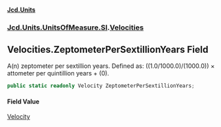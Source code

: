 #### [Jcd.Units](index.md 'index')
### [Jcd.Units.UnitsOfMeasure.SI](Jcd.Units.UnitsOfMeasure.SI.md 'Jcd.Units.UnitsOfMeasure.SI').[Velocities](Velocities.md 'Jcd.Units.UnitsOfMeasure.SI.Velocities')

## Velocities.ZeptometerPerSextillionYears Field

A(n) zeptometer per sextillion years. Defined as: ((1.0/1000.0)/(1000.0)) × attometer per quintillion years + (0).

```csharp
public static readonly Velocity ZeptometerPerSextillionYears;
```

#### Field Value
[Velocity](Velocity.md 'Jcd.Units.UnitTypes.Velocity')